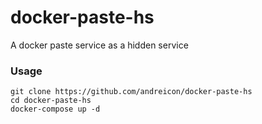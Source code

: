 # docker-paste-hs

A docker paste service as a hidden service

### Usage

    git clone https://github.com/andreicon/docker-paste-hs
    cd docker-paste-hs
    docker-compose up -d
